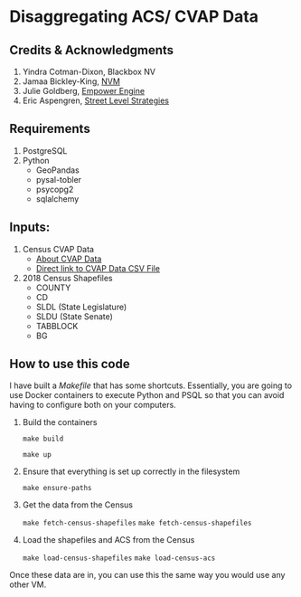 # Disaggregating ACS/ CVAP Data 

## Credits & Acknowledgments

1. Yindra Cotman-Dixon, Blackbox NV
2. Jamaa Bickley-King, [NVM](https://www.newvirginiamajority.org)
3. Julie Goldberg, [Empower Engine](http://wwww.empowerengine.com)
4. Eric Aspengren, [Street Level Strategies](http://streetlevelstrat.com)

## Requirements

1. PostgreSQL
2. Python
    * GeoPandas
    * pysal-tobler
    * psycopg2
    * sqlalchemy
    
## Inputs: 

1. Census CVAP Data 
    * [About CVAP Data](https://www.census.gov/programs-surveys/decennial-census/about/voting-rights/cvap.2018.html)
    * [Direct link to CVAP Data CSV File](https://www2.census.gov/programs-surveys/decennial/rdo/datasets/2018/2018-cvap/CVAP_2014-2018_ACS_csv_files.zip?#)  
2. 2018 Census Shapefiles
    * COUNTY
    * CD 
    * SLDL (State Legislature)
    * SLDU (State Senate)
    * TABBLOCK
    * BG

## How to use this code

I have built a _Makefile_ that has some shortcuts.  Essentially, you are going to use Docker containers to execute Python and PSQL so that you can avoid having to configure both on your computers.

1. Build the containers
    
    ```make build```
    
    ```make up```

2. Ensure that everything is set up correctly in the filesystem
    
    ```make ensure-paths```

3. Get the data from the Census

    ```make fetch-census-shapefiles```
    ```make fetch-census-shapefiles```

4. Load the shapefiles and ACS from the Census

    ```make load-census-shapefiles```
    ```make load-census-acs```

Once these data are in, you can use this the same way you would use any other VM.